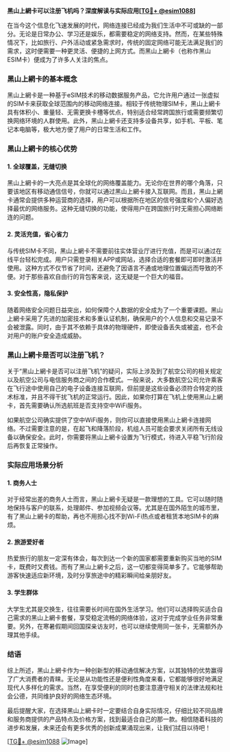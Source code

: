 **黑山上網卡可以注册飞机吗？深度解读与实际应用[[TG💪+ @esim1088](https://t.me/s/esim1088)]**

在当今这个信息化飞速发展的时代，网络连接已经成为我们生活中不可或缺的一部分。无论是日常办公、学习还是娱乐，都需要稳定的网络支持。然而，在某些特殊情况下，比如旅行、户外活动或紧急需求时，传统的固定网络可能无法满足我们的需求，这时便需要一种更灵活、便捷的上网方式。而黑山上網卡（也称作黑山ESIM卡）便成为了许多人关注的焦点。

### 黑山上網卡的基本概念

黑山上網卡是一种基于eSIM技术的移动数据服务产品，它允许用户通过一张虚拟的SIM卡来获取全球范围内的移动网络连接。相较于传统物理SIM卡，黑山上網卡具有体积小、重量轻、无需更换卡槽等优点，特别适合经常跨国旅行或需要频繁切换网络环境的人群使用。此外，黑山上網卡还支持多设备共享，如手机、平板、笔记本电脑等，极大地方便了用户的日常生活和工作。

### 黑山上網卡的核心优势

#### 1. 全球覆盖，无缝切换
黑山上網卡的一大亮点是其全球化的网络覆盖能力。无论你在世界的哪个角落，只要该地区有移动通信信号，你就可以通过黑山上網卡接入互联网。而且，黑山上網卡通常会提供多种运营商的选择，用户可以根据所在地区的信号强度和个人偏好选择最优的网络服务。这种无缝切换的功能，使得用户在跨国旅行时无需担心网络断连的问题。

#### 2. 灵活充值，省心省力
与传统SIM卡不同，黑山上網卡不需要前往实体营业厅进行充值，而是可以通过在线平台轻松完成。用户只需登录相关APP或网站，选择合适的套餐即可即时激活并使用。这种方式不仅节省了时间，还避免了因语言不通或地理位置偏远而导致的不便。对于那些喜欢自由行的背包客来说，这无疑是一个巨大的福音。

#### 3. 安全性高，隐私保护
随着网络安全问题日益突出，如何保障个人数据的安全成为了一个重要课题。黑山上網卡采用了先进的加密技术和多重认证机制，确保用户的个人信息和交易记录不会被泄露。同时，由于其不依赖于具体的物理硬件，即使设备丢失或被盗，也不会对用户的账户安全造成威胁。

### 黑山上網卡是否可以注册飞机？

关于“黑山上網卡是否可以注册飞机”的疑问，实际上涉及到了航空公司的相关规定以及航空公司与电信服务商之间的合作模式。一般来说，大多数航空公司允许乘客在飞行途中使用自己的电子设备连接互联网，但前提是这些设备必须符合特定的技术标准，并且不得干扰飞机的正常运行。因此，如果你打算在飞机上使用黑山上網卡，首先需要确认所选航班是否支持空中WiFi服务。

如果航空公司确实提供了空中WiFi服务，则你可以直接使用黑山上網卡连接网络。不过需要注意的是，在起飞和降落阶段，机组人员可能会要求关闭所有无线设备以确保安全。此时，你需要将黑山上網卡设置为飞行模式，待进入平稳飞行阶段后再恢复正常操作。

### 实际应用场景分析

#### 1. 商务人士
对于经常出差的商务人士而言，黑山上網卡无疑是一款理想的工具。它可以随时随地保持与客户的联系，处理邮件、参加视频会议等。尤其是在国外陌生的城市里，有了黑山上網卡的帮助，再也不用担心找不到Wi-Fi热点或者租赁本地SIM卡的麻烦。

#### 2. 旅游爱好者
热爱旅行的朋友一定深有体会，每次到达一个新的国家都需要重新购买当地的SIM卡，既费时又费钱。而有了黑山上網卡之后，这一切都变得简单多了。它能够帮助游客快速适应新环境，及时分享旅途中的精彩瞬间给亲朋好友。

#### 3. 学生群体
大学生尤其是交换生，往往需要长时间在国外生活学习。他们可以选择购买适合自己需求的黑山上網卡套餐，享受稳定流畅的网络体验，这对于完成学业任务非常重要。另外，在寒暑假期间回国探亲访友时，也可以继续使用同一张卡，无需额外办理其他手续。

### 结语

综上所述，黑山上網卡作为一种创新型的移动通信解决方案，以其独特的优势赢得了广大消费者的青睐。无论是从功能性还是便利性角度来看，它都能够很好地满足现代人多样化的需求。当然，在享受便利的同时也要注意遵守相关的法律法规和社会公德，共同维护良好的网络生态环境。

最后提醒大家，在选择黑山上網卡时一定要结合自身实际情况，仔细比较不同品牌和服务商提供的产品特点及价格方案，找到最适合自己的那一款。相信随着科技的进步和发展，未来还会有更多优秀的创新成果涌现出来，让我们拭目以待吧！

[[TG💪+ @esim1088](https://t.me/s/esim1088) ![Image](https://i.postimg.cc/4NQfJmqS/Snipaste-2025-05-13-00-14-12.png)]